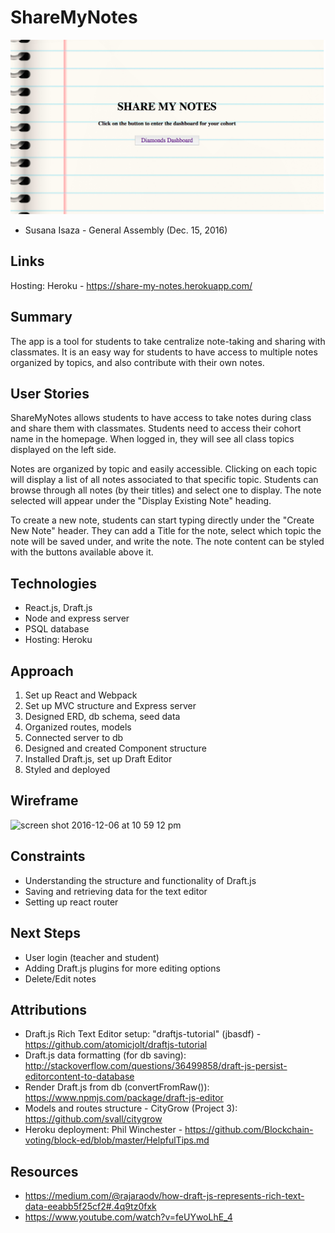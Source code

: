 # ShareMyNotes
![alt tag](./images/homepage.png)
- Susana Isaza - General Assembly (Dec. 15, 2016)


## **Links**
Hosting: Heroku - https://share-my-notes.herokuapp.com/


## **Summary**
The app is a tool for students to take centralize note-taking and sharing with classmates. It is an easy way for students to have access to multiple notes organized by topics, and also contribute with their own notes.


## **User Stories**
ShareMyNotes allows students to have access to take notes during class and share them with classmates. Students need to access their cohort name in the homepage. When logged in, they will see all class topics displayed on the left side. 

Notes are organized by topic and easily accessible. Clicking on each topic will display a list of all notes associated to that specific topic. Students can browse through all notes (by their titles) and select one to display. The note selected will appear under the "Display Existing Note" heading. 

To create a new note, students can start typing directly under the "Create New Note" header. They can add a Title for the note, select which topic the note will be saved under, and write the note. The note content can be styled with the buttons available above it.


## **Technologies**
- React.js, Draft.js
- Node and express server
- PSQL database
- Hosting: Heroku


## **Approach**
1. Set up React and Webpack
2. Set up MVC structure and Express server
3. Designed ERD, db schema, seed data
4. Organized routes, models
5. Connected server to db
6. Designed and created Component structure
7. Installed Draft.js, set up Draft Editor
8. Styled and deployed


## **Wireframe**
![screen shot 2016-12-06 at 10 59 12 pm](https://git.generalassemb.ly/storage/user/45/files/ac97e336-bc07-11e6-9b57-191d6989de7c)


## **Constraints**
- Understanding the structure and functionality of Draft.js 
- Saving and retrieving data for the text editor
- Setting up react router


## **Next Steps**
- User login (teacher and student)
- Adding Draft.js plugins for more editing options
- Delete/Edit notes


## **Attributions**
- Draft.js Rich Text Editor setup: "draftjs-tutorial" (jbasdf) - https://github.com/atomicjolt/draftjs-tutorial
- Draft.js data formatting (for db saving): http://stackoverflow.com/questions/36499858/draft-js-persist-editorcontent-to-database
- Render Draft.js from db (convertFromRaw()): https://www.npmjs.com/package/draft-js-editor
- Models and routes structure - CityGrow (Project 3): https://github.com/svall/citygrow
- Heroku deployment: Phil Winchester - https://github.com/Blockchain-voting/block-ed/blob/master/HelpfulTips.md


## **Resources**
- https://medium.com/@rajaraodv/how-draft-js-represents-rich-text-data-eeabb5f25cf2#.4q9tz0fxk
- https://www.youtube.com/watch?v=feUYwoLhE_4



